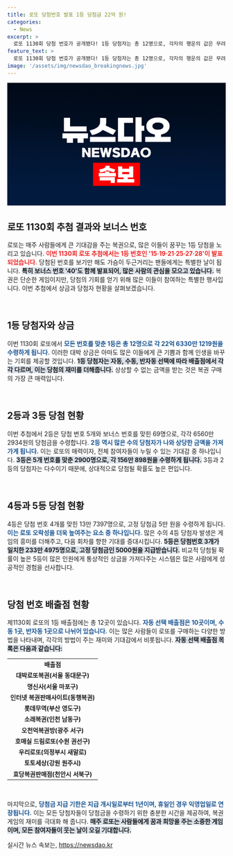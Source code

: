 ```yaml
---
title: 로또 당첨번호 발표 1등 당첨금 22억 원!
categories:
  - News
excerpt: >
  로또 1130회 당첨 번호가 공개됐다! 1등 당첨자는 총 12명으로, 각자의 행운의 값은 무려 22억 6천만원! 나에게도 행운이 올까? 클릭해 더 알아보세요!
feature_text: >
  로또 1130회 당첨 번호가 공개됐다! 1등 당첨자는 총 12명으로, 각자의 행운의 값은 무려 22억 6천만원! 나에게도 행운이 올까? 클릭해 더 알아보세요!
image: '/assets/img/newsdao_breakingnews.jpg'
---
```


<p><img src="/assets/img/newsdao_breakingnews.jpg" alt="ranknews 속보" /></p>

<h2 data-ke-size="size26">로또 1130회 추첨 결과와 보너스 번호</h2>

<p data-ke-size="size16">로또는 매주 사람들에게 큰 기대감을 주는 복권으로, 많은 이들이 꿈꾸는 1등 당첨을 노리고 있습니다. <b><span style="color: #ee2323;">이번 1130회 로또 추첨에서는 1등 번호인 '15·19·21·25·27·28'이 발표되었습니다.</span></b> 당첨된 번호를 보기만 해도 가슴이 두근거리는 팬들에게는 특별한 날이 됩니다. <b><span style="background-color: #21538527;">특히 보너스 번호 '40'도 함께 발표되어, 많은 사람의 관심을 모으고 있습니다.</span></b> 복권은 단순한 게임이지만, 당첨의 기회를 얻기 위해 많은 이들이 참여하는 특별한 행사입니다. 이번 추첨에서 상금과 당첨자 현황을 살펴보겠습니다.</p>

<p data-ke-size="size16">&nbsp;</p>

<h2 data-ke-size="size26">1등 당첨자와 상금</h2>

<p data-ke-size="size16">이번 1130회 로또에서 <b><span style="color: #1a5490;">모든 번호를 맞춘 1등은 총 12명으로 각 22억 6330만 1219원을 수령하게 됩니다.</span></b> 이러한 대박 상금은 아마도 많은 이들에게 큰 기쁨과 함께 인생을 바꾸는 기회를 제공할 것입니다. <b><span style="background-color: #21538527;">1등 당첨자는 자동, 수동, 반자동 선택에 따라 배출점에서 각각 다르며, 이는 당첨의 재미를 더해줍니다.</span></b> 상상할 수 없는 금액을 받는 것은 복권 구매의 가장 큰 매력입니다.</p>

<p data-ke-size="size16">&nbsp;</p>

<h2 data-ke-size="size26">2등과 3등 당첨 현황</h2>

<p data-ke-size="size16">이번 추첨에서 2등은 당첨 번호 5개와 보너스 번호를 맞힌 69명으로, 각각 6560만 2934원의 당첨금을 수령합니다. <b><span style="color: #1a5490;">2등 역시 많은 수의 당첨자가 나와 상당한 금액을 가져가게 됩니다.</span></b> 이는 로또의 매력이자, 전체 참여자들이 누릴 수 있는 기대감 중 하나입니다. <b><span style="background-color: #21538527;">3등은 5개 번호를 맞춘 2900명으로, 각 156만 898원을 수령하게 됩니다.</span></b> 3등과 2등의 당첨자는 다수이기 때문에, 상대적으로 당첨될 확률도 높은 편입니다.</p>

<p data-ke-size="size16">&nbsp;</p>

<h2 data-ke-size="size26">4등과 5등 당첨 현황</h2>

<p data-ke-size="size16">4등은 당첨 번호 4개를 맞힌 13만 7397명으로, 고정 당첨금 5만 원을 수령하게 됩니다. <b><span style="color: #1a5490;">이는 로또 오락성을 더욱 높여주는 요소 중 하나입니다.</span></b> 많은 수의 4등 당첨자 발생은 게임의 흥미를 더해주고, 다음 회차를 향한 기대를 증대시킵니다. <b><span style="background-color: #21538527;">5등은 당첨번호 3개가 일치한 233만 4975명으로, 고정 당첨금인 5000원을 지급받습니다.</span></b> 비교적 당첨될 확률이 높은 5등이 많은 인원에게 통상적인 상금을 가져다주는 시스템은 많은 사람에게 성공적인 경험을 선사합니다.</p>

<p data-ke-size="size16">&nbsp;</p>

<h2 data-ke-size="size26">당첨 번호 배출점 현황</h2>

<p data-ke-size="size16">제1130회 로또의 1등 배출점에는 총 12곳이 있습니다. <b><span style="color: #1a5490;">자동 선택 배출점은 10곳이며, 수동 1곳, 반자동 1곳으로 나뉘어 있습니다.</span></b> 이는 많은 사람들이 로또를 구매하는 다양한 방법을 나타내며, 각각의 방법이 주는 재미와 기대감에서 비롯됩니다. <b><span style="background-color: #21538527;">자동 선택 배출점 목록은 다음과 같습니다:</span></b></p>

<table style="width: 100%; border-collapse: collapse;">
    <tr>
        <td style="text-align: center; height: 17px;"><b>배출점</b></td>
    </tr>
    <tr>
        <td style="text-align: center; height: 17px;"><b>대박로또복권(서울 동대문구)</b></td>
    </tr>
    <tr>
        <td style="text-align: center; height: 17px;"><b>명신사(서울 마포구)</b></td>
    </tr>
    <tr>
        <td style="text-align: center; height: 17px;"><b>인터넷 복권판매사이트(동행복권)</b></td>
    </tr>
    <tr>
        <td style="text-align: center; height: 17px;"><b>롯데무역(부산 영도구)</b></td>
    </tr>
    <tr>
        <td style="text-align: center; height: 17px;"><b>소래복권(인천 남동구)</b></td>
    </tr>
    <tr>
        <td style="text-align: center; height: 17px;"><b>오천억복권방(광주 서구)</b></td>
    </tr>
    <tr>
        <td style="text-align: center; height: 17px;"><b>호매실 드림로또(수원 권선구)</b></td>
    </tr>
    <tr>
        <td style="text-align: center; height: 17px;"><b>우리로또(의정부시 새말로)</b></td>
    </tr>
    <tr>
        <td style="text-align: center; height: 17px;"><b>토토세상(강원 원주시)</b></td>
    </tr>
    <tr>
        <td style="text-align: center; height: 17px;"><b>효당복권판매점(천안시 서북구)</b></td>
    </tr>
</table>

<p data-ke-size="size16">&nbsp;</p>

<p data-ke-size="size16">마지막으로, <b><span style="color: #1a5490;">당첨금 지급 기한은 지급 개시일로부터 1년이며, 휴일인 경우 익영업일로 연장됩니다.</span></b> 이는 모든 당첨자들이 당첨금을 수령하기 위한 충분한 시간을 제공하여, 복권 게임의 재미를 극대화 해 줍니다. <b><span style="background-color: #21538527;">매주 로또는 사람들에게 꿈과 희망을 주는 소중한 게임이며, 모든 참여자들이 웃는 날이 오길 기대합니다.</span></b></p>
실시간 뉴스 속보는, <a href="https://newsdao.kr" rel="dofollow">https://newsdao.kr</a>


